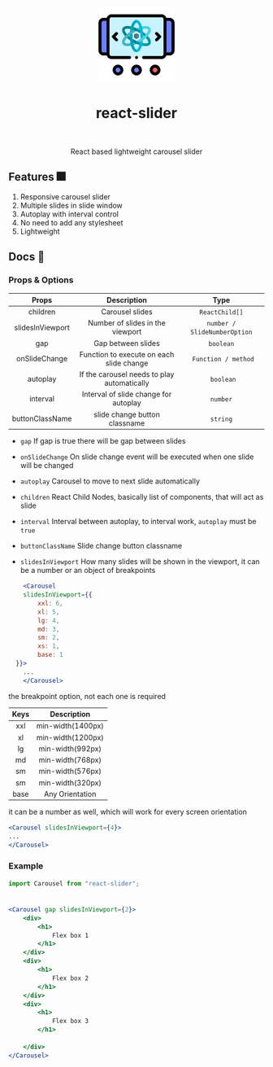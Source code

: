 <div align="center">
<img src="public/logo.png" height="150" alt=""/>
<h1>
react-slider
</h1>
<img src="https://github.com/khan-asfi-reza/react-slider/actions/workflows/test.yaml/badge.svg" alt=""/>
<p>
React based lightweight carousel slider
</p>
</div>


## Features 🎆

1. Responsive carousel slider
2. Multiple slides in slide window
3. Autoplay with interval control
4. No need to add any stylesheet
5. Lightweight

## Docs 📕


### Props & Options

|      Props       |                 Description                 |             Type             |
|:----------------:|:-------------------------------------------:|:----------------------------:|
|     children     |               Carousel slides               |        `ReactChild[]`        |
| slidesInViewport |      Number of slides in the viewport       | `number / SlideNumberOption` |
|       gap        |             Gap between slides              |          `boolean`           |
|  onSlideChange   |  Function to execute on each slide change   |     ` Function / method`     |
|     autoplay     | If the carousel needs to play automatically |          ` boolean`          |
|     interval     |    Interval of slide change for autoplay    |           `number`           |
| buttonClassName  |        slide change button classname        |           `string`           |
* `gap`
If gap is true there will be gap between slides


* `onSlideChange`
On slide change event will be executed when one slide will be changed

* `autoplay`
Carousel to move to next slide automatically


* `children`
    React Child Nodes, basically list of components, that will act as slide

* `interval`
Interval between autoplay, to interval work, `autoplay` must be `true`

* `buttonClassName`
Slide change button classname


* `slidesInViewport`
    How many slides will be shown in the viewport, it can be a number or an object of breakpoints
```jsx
    <Carousel 
    slidesInViewport={{
        xxl: 6,
        xl: 5,
        lg: 4,
        md: 3,
        sm: 2,
        xs: 1,
        base: 1  
  }}>
    ...
    </Carousel>
  ```

the breakpoint option, not each one is required

| Keys |    Description    | 
|:----:|:-----------------:|
| xxl  | min-width(1400px) |    
|  xl  | min-width(1200px) |    
|  lg  | min-width(992px)  |    
|  md  | min-width(768px)  |    
|  sm  | min-width(576px)  |    
|  sm  | min-width(320px)  |    
| base |  Any Orientation  |    

it can be a number as well, which will work for every screen orientation
```jsx
<Carousel slidesInViewport={4}>
...
</Carousel>
```  
    
### Example

```jsx
import Carousel from "react-slider";


<Carousel gap slidesInViewport={2}>
    <div>
        <h1>
            Flex box 1
        </h1>
    </div>
    <div>
        <h1>
            Flex box 2
        </h1>
    </div>
    <div>
        <h1>
            Flex box 3
        </h1>
        
    </div>
</Carousel>
```